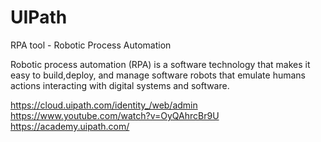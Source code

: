 # UIPath
RPA tool - Robotic Process Automation

Robotic process automation (RPA) is a software technology that makes it easy to build,deploy, and manage software robots that emulate humans actions interacting with digital systems and software.

https://cloud.uipath.com/identity_/web/admin</br>
https://www.youtube.com/watch?v=OyQAhrcBr9U</br>
https://academy.uipath.com/</br>
<!-- https://poalim.udemy.com/course/rpa-uipath/learn/lecture/18036153?start=375#overview -->

